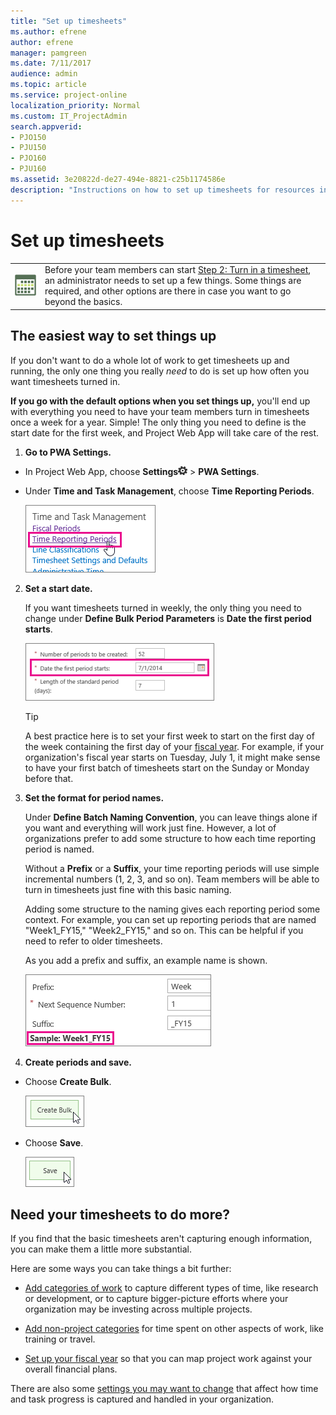 ```yaml
---
title: "Set up timesheets"
ms.author: efrene
author: efrene
manager: pamgreen
ms.date: 7/11/2017
audience: admin
ms.topic: article
ms.service: project-online
localization_priority: Normal
ms.custom: IT_ProjectAdmin
search.appverid:
- PJO150
- PJU150
- PJO160
- PJU160
ms.assetid: 3e20822d-de27-494e-8821-c25b1174586e
description: "Instructions on how to set up timesheets for resources in Project Web App."
---
```


# Set up timesheets

|||
|:-----|:-----|
|![Time Reporting Period](media/d99055d1-f683-45c1-a532-4f8d8f2cc29e.png)|Before your team members can start [Step 2: Turn in a timesheet](https://support.office.com/article/f49a8e4a-29d2-4601-ac5a-437c232c31f1), an administrator needs to set up a few things. Some things are required, and other options are there in case you want to go beyond the basics. |
   
## The easiest way to set things up
<a name="__top"> </a>

If you don't want to do a whole lot of work to get timesheets up and running, the only one thing you really *need*  to do is set up how often you want timesheets turned in. 
  
 **If you go with the default options when you set things up,** you'll end up with everything you need to have your team members turn in timesheets once a week for a year. Simple! The only thing you need to define is the start date for the first week, and Project Web App will take care of the rest. 
  
1. **Go to **PWA Settings**.**
    
  - In Project Web App, choose **Settings**![Settings icon](media/22ecb306-849a-4d04-8885-fe49ec9df8ce.png) \> **PWA Settings**.
    
  - Under **Time and Task Management**, choose **Time Reporting Periods**.
    
    ![Time Reporting Periods](media/8dff6816-d38c-4d88-936b-df51e106a594.png)
  
2. **Set a start date.**
    
    If you want timesheets turned in weekly, the only thing you need to change under **Define Bulk Period Parameters** is **Date the first period starts**.
    
    ![Date the first period starts](media/50372cdb-c719-4277-b9e8-cd15ee9a2159.png)
  
    > [!TIP]
    > A best practice here is to set your first week to start on the first day of the week containing the first day of your [fiscal year](set-up-your-fiscal-year.md). For example, if your organization's fiscal year starts on Tuesday, July 1, it might make sense to have your first batch of timesheets start on the Sunday or Monday before that. 
  
3. **Set the format for period names.**
    
    Under **Define Batch Naming Convention**, you can leave things alone if you want and everything will work just fine. However, a lot of organizations prefer to add some structure to how each time reporting period is named.
    
    Without a **Prefix** or a **Suffix**, your time reporting periods will use simple incremental numbers (1, 2, 3, and so on). Team members will be able to turn in timesheets just fine with this basic naming.
    
    Adding some structure to the naming gives each reporting period some context. For example, you can set up reporting periods that are named "Week1_FY15," "Week2_FY15," and so on. This can be helpful if you need to refer to older timesheets.
    
    As you add a prefix and suffix, an example name is shown.
    
    ![Prefix and Suffix](media/64c5a4fd-98eb-4161-a1bf-3e1992e7d6c0.png)
  
4. **Create periods and save.**
    
  - Choose **Create Bulk**.
    
    ![Create Bulk](media/d934532b-f30b-480e-8d96-a88e6f78fded.png)
  
  - Choose **Save**.
    
    ![Save](media/83ba3601-24f5-4d9e-87d9-9279cdf10c93.png)
  
## Need your timesheets to do more?
<a name="__top"> </a>

If you find that the basic timesheets aren't capturing enough information, you can make them a little more substantial.
  
Here are some ways you can take things a bit further:
  
- [Add categories of work](set-up-categories-for-timesheet-rows.md) to capture different types of time, like research or development, or to capture bigger-picture efforts where your organization may be investing across multiple projects. 
    
- [Add non-project categories](set-up-vacation-sick-leave-and-other-non-project-work-categories.md) for time spent on other aspects of work, like training or travel. 
    
- [Set up your fiscal year](set-up-your-fiscal-year.md) so that you can map project work against your overall financial plans. 
    
There are also some [settings you may want to change](set-up-how-time-and-task-progress-are-captured.md) that affect how time and task progress is captured and handled in your organization. 
  

